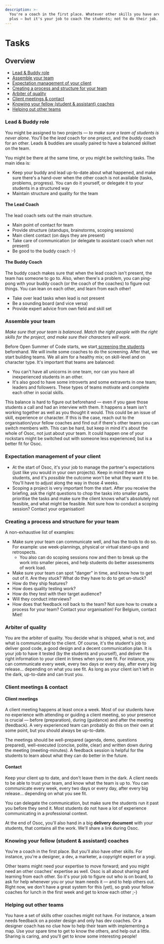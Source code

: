 ```yaml
---
description: >-
  You're a coach in the first place. Whatever other skills you have are a nice
  plus — but it's your job to coach the students; not to do their job.
---
```


# Tasks

## Overview

* [Lead & Buddy role](tasks.md#lead-and-buddy-role)
* [Assemble your team](tasks.md#assemble-your-team)
* [Expectation management of your client](tasks.md#expectation-management-of-your-client)
* [Creating a process and structure for your team](tasks.md#creating-a-process-and-structure-for-your-team)
* [Arbiter of quality](tasks.md#arbiter-of-quality)
* [Client meetings & contact](tasks.md#client-meetings-and-contact)
* [Knowing your fellow \(student & assistant\) coaches](tasks.md#knowing-your-fellow-student-and-assistant-coaches)
* [Helping out other teams](tasks.md#helping-out-other-teams)

### Lead & Buddy role

You might be assigned to two projects — _to make sure a team of students is never alone_. You'll be the _lead_ coach for one project, and the _buddy_ coach for an other. Leads & buddies are usually paired to have a balanced skillset on the team.

You might be there at the same time, or you might be switching tasks. The main idea is:

* Keep your buddy and lead up-to-date about what happened, and make sure there's a hand-over when the other coach is not available \(tasks, problems, progress\). You can do it yourself, or delegate it to your students in a structured way
* Maintain structure and quality for the team

#### The Lead Coach

The lead coach sets out the main structure.

* Main point of contact for team
* Provide structure \(standups, brainstorms, scoping sessions\)
* Main client contact \(on days they are present\)
* Take care of communication \(or delegate to assistant coach when not present\)
* Be good to the buddy coach :-\)

#### The Buddy Coach

The buddy coach makes sure that when the lead coach isn't present, the team has someone to go to. Also, when there's a problem, you can ping-pong with your buddy coach \(or the coach of the coaches\) to figure out things. You can lean on each other, and learn from each other!

* Take over lead tasks when lead is not present
* Be a sounding board \(and vice versa\)
* Provide expert advice from own field and skill set

### Assemble your team

_Make sure that your team is balanced. Match the right people with the right skills for the project, and make sure their characters will work._

Before Open Summer of Code starts, we start[ screening the students](screening-students.md) beforehand. We will invite some coaches to do the screening. After that, we start building teams. We all aim for a healthy mix; on skill-level and on character type. It's important that teams are balanced:

* You can't have all unicorns in one team, nor can you have all inexperienced students in an other.
* It's also good to have some introverts and some extraverts in one team; leaders and followers. These types of teams motivate and complete each other in social skills.

This balance is hard to figure out beforehand — even if you gave those students a call and had an interview with them. It happens a team isn't working together as well as you thought it would. This could be an issue of skill, experience or character. If this is the case, reach out to the organisation/your fellow coaches and find out if there's other teams you can switch members with. This can be hard, but keep in mind it's about the whole of Osoc, not just about your team. It could happen one of your rockstars might be switched out with someone less experienced; but is a better fit for Osoc.

### Expectation management of your client

* At the start of Osoc, it's your job to manage the partner's expectations \(just like you would in your own projects\). Keep in mind these are students, and it's _possible_ the outcome won't be what they want it to be. You'll have to adjust along the way in those 4 weeks.
* Scoping a project is very important from the start. After you receive the briefing, ask the right questions to chop the tasks into smaller parts, prioritise the tasks and make sure the client knows what's absolutely not feasible, and what might be feasible. Not sure how to conduct a scoping session? Contact your organisation!

### Creating a process and structure for your team

A non-exhaustive list of examples:

* Make sure your team can communicate well, and has the tools to do so. For example: use week-plannings, physical or virtual stand-ups and retrospects. 
  * You also can do scoping sessions now and then to break up the work into smaller pieces, and help students do better assessments of work load.
* Make sure your team can spot "danger" in time, and know how to get out of it. Are they stuck? What do they have to do to get un-stuck?
* How do they ship features?
* How does quality testing work?
* How do they test with their target audience?
* Will they conduct interviews?
* How does that feedback roll back to the team?  Not sure how to create a process for your team? Contact your organisation! For Belgium, contact Miet!

### Arbiter of quality

You are the arbiter of quality. You decide what is shipped, what is not, and what is communicated to the client. Of course, it's the student's job to deliver good code, a good design and a decent communication plan. It is your job to have it tested \(by the students and yourself\), and deliver the right information to your client in times when you see fit. For instance, you can communicate every week, every two days or every day, after every big release… depending on what you see fit. As long as your client isn't left in the dark, up-to-date and can trust you.

### Client meetings & contact

#### Client meetings

A client meeting happens at least once a week. Most of our students have no experience with attending or guiding a client meeting, so your presence is crucial — before \(preparation\), during \(guidance\) and after the meeting \(feedback\). A very experienced team can probably do this on their own at some point, but you should always be up-to-date.

The meetings should be well-prepared \(agenda, demo, questions prepared\), well-executed \(concise, polite, clear\) and written down during the meeting \(meeting-minutes\). A feedback session is helpful for the students to learn about what they can do better in the future.

#### Contact

Keep your client up to date, and don't leave them in the dark. A client needs to be able to trust your team, and know what the team is up to. You can communicate every week, every two days or every day, after every big release… depending on what you see fit. 

You can delegate the communication, but make sure the students run it past you before they send it. Most students do not have a lot of experience communicating in a professional context.

At the end of Osoc, you'll also hand in a big **delivery document** with your students, that contains all the work. We'll share a link during Osoc.

### Knowing your fellow \(student & assistant\) coaches

You're a coach in the first place. But you'll also have other skills. For instance, you're a designer, a dev, a marketer, a copyright expert or a yogi.

Other teams might need your expertise to move forward; and you might need an other coaches' expertise as well. Osoc is all about sharing and learning from each other. So it's your job to figure out who is on board, to ask for help whenever you or your team needs it — and to help others out. Right now, we don't have a great system for this \(yet\), so grab your fellow coaches for lunch in the first week and get to know each other ;-\)

### Helping out other teams

You have a set of skills other coaches might not have. For instance, a team needs feedback on a poster design and only has dev coaches. Or a designer coach has no clue how to help their team with implementing a map. Use your spare time to get to know the others, and help out a little. Sharing is caring, and you'll get to know some interesting people!

